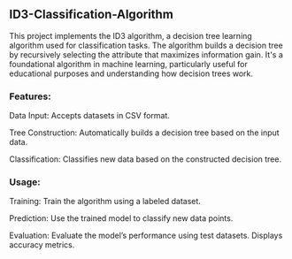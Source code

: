 ## ID3-Classification-Algorithm
This project implements the ID3 algorithm, a decision tree learning algorithm used for classification tasks. The algorithm builds a decision tree by recursively selecting the attribute that maximizes information gain. It's a foundational algorithm in machine learning, particularly useful for educational purposes and understanding how decision trees work.

### Features:
Data Input: Accepts datasets in CSV format.

Tree Construction: Automatically builds a decision tree based on the input data.

Classification: Classifies new data based on the constructed decision tree.

### Usage:
Training: Train the algorithm using a labeled dataset.

Prediction: Use the trained model to classify new data points.

Evaluation: Evaluate the model’s performance using test datasets. Displays accuracy metrics.
